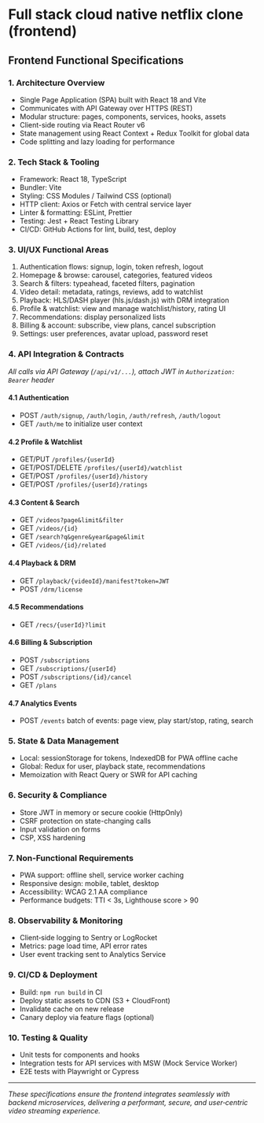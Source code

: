 # Full stack cloud native netflix clone (frontend)

## Frontend Functional Specifications

### 1. Architecture Overview

-   Single Page Application (SPA) built with React 18 and Vite
-   Communicates with API Gateway over HTTPS (REST)
-   Modular structure: pages, components, services, hooks, assets
-   Client-side routing via React Router v6
-   State management using React Context + Redux Toolkit for global data
-   Code splitting and lazy loading for performance

### 2. Tech Stack & Tooling

-   Framework: React 18, TypeScript
-   Bundler: Vite
-   Styling: CSS Modules / Tailwind CSS (optional)
-   HTTP client: Axios or Fetch with central service layer
-   Linter & formatting: ESLint, Prettier
-   Testing: Jest + React Testing Library
-   CI/CD: GitHub Actions for lint, build, test, deploy

### 3. UI/UX Functional Areas

1. Authentication flows: signup, login, token refresh, logout
2. Homepage & browse: carousel, categories, featured videos
3. Search & filters: typeahead, faceted filters, pagination
4. Video detail: metadata, ratings, reviews, add to watchlist
5. Playback: HLS/DASH player (hls.js/dash.js) with DRM integration
6. Profile & watchlist: view and manage watchlist/history, rating UI
7. Recommendations: display personalized lists
8. Billing & account: subscribe, view plans, cancel subscription
9. Settings: user preferences, avatar upload, password reset

### 4. API Integration & Contracts

_All calls via API Gateway (`/api/v1/...`), attach JWT in `Authorization: Bearer` header_

#### 4.1 Authentication

-   POST `/auth/signup`, `/auth/login`, `/auth/refresh`, `/auth/logout`
-   GET `/auth/me` to initialize user context

#### 4.2 Profile & Watchlist

-   GET/PUT `/profiles/{userId}`
-   GET/POST/DELETE `/profiles/{userId}/watchlist`
-   GET/POST `/profiles/{userId}/history`
-   GET/POST `/profiles/{userId}/ratings`

#### 4.3 Content & Search

-   GET `/videos?page&limit&filter`
-   GET `/videos/{id}`
-   GET `/search?q&genre&year&page&limit`
-   GET `/videos/{id}/related`

#### 4.4 Playback & DRM

-   GET `/playback/{videoId}/manifest?token=JWT`
-   POST `/drm/license`

#### 4.5 Recommendations

-   GET `/recs/{userId}?limit`

#### 4.6 Billing & Subscription

-   POST `/subscriptions`
-   GET `/subscriptions/{userId}`
-   POST `/subscriptions/{id}/cancel`
-   GET `/plans`

#### 4.7 Analytics Events

-   POST `/events` batch of events: page view, play start/stop, rating, search

### 5. State & Data Management

-   Local: sessionStorage for tokens, IndexedDB for PWA offline cache
-   Global: Redux for user, playback state, recommendations
-   Memoization with React Query or SWR for API caching

### 6. Security & Compliance

-   Store JWT in memory or secure cookie (HttpOnly)
-   CSRF protection on state-changing calls
-   Input validation on forms
-   CSP, XSS hardening

### 7. Non‑Functional Requirements

-   PWA support: offline shell, service worker caching
-   Responsive design: mobile, tablet, desktop
-   Accessibility: WCAG 2.1 AA compliance
-   Performance budgets: TTI < 3s, Lighthouse score > 90

### 8. Observability & Monitoring

-   Client‑side logging to Sentry or LogRocket
-   Metrics: page load time, API error rates
-   User event tracking sent to Analytics Service

### 9. CI/CD & Deployment

-   Build: `npm run build` in CI
-   Deploy static assets to CDN (S3 + CloudFront)
-   Invalidate cache on new release
-   Canary deploy via feature flags (optional)

### 10. Testing & Quality

-   Unit tests for components and hooks
-   Integration tests for API services with MSW (Mock Service Worker)
-   E2E tests with Playwright or Cypress

---

_These specifications ensure the frontend integrates seamlessly with backend microservices, delivering a performant, secure, and user‑centric video streaming experience._
